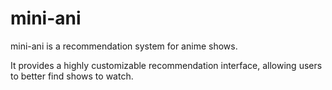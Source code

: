 # mini-ani

mini-ani is a recommendation system for anime shows.

It provides a highly customizable recommendation interface, allowing users to better find shows to watch.
